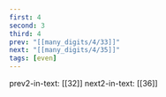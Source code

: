 ```yaml
---
first: 4
second: 3
third: 4
prev: "[[many_digits/4/33]]"
next: "[[many_digits/4/35]]"
tags: [even]
---
```

prev2-in-text: [[32]]
next2-in-text: [[36]]

